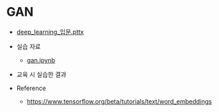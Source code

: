 # GAN

- [deep_learning_입문.pttx](deep_learning_입문.pptx)
- 실습 자료
    - [gan.ipynb](deep_learning/gan.ipynb)
- 교육 시 실습한 결과

- Reference
    - https://www.tensorflow.org/beta/tutorials/text/word_embeddings